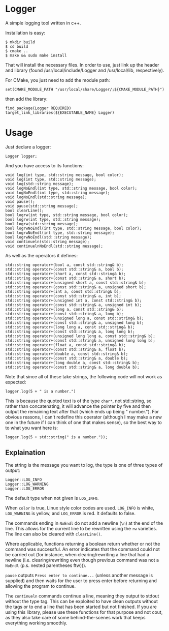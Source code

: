 Logger
======

A simple logging tool written in c++.

Installation is easy:

    $ mkdir build
    $ cd build
    $ cmake ..
    $ make && sudo make install
    
That will install the necessary files. In order to use, just link up the header and library (found /usr/local/include/Logger and /usr/local/lib, respectively).

For CMake, you just need to add the module path:

    set(CMAKE_MODULE_PATH "/usr/local/share/Logger/;${CMAKE_MODULE_PATH}")

then add the library:

    find_package(Logger REQUIRED)
    target_link_libraries(${EXECUTABLE_NAME} Logger)

Usage
=====

Just declare a logger:

    Logger logger;
    
And you have access to its functions:

    void log(int type, std::string message, bool color);
    void log(int type, std::string message);
    void log(std::string message);
    void logNoEndl(int type, std::string message, bool color);
    void logNoEndl(int type, std::string message);
    void logNoEndl(std::string message);
    void pause();
    void pause(std::string message);
    bool clearLine();
    bool logrw(int type, std::string message, bool color);
    bool logrw(int type, std::string message);
    bool logrw(std::string message);
    bool logrwNoEndl(int type, std::string message, bool color);
    bool logrwNoEndl(int type, std::string message);
    bool logrwNoEndl(std::string message);
    void continueln(std::string message);
    void continuelnNoEndl(std::string message);

As well as the operators it defines:

    std::string operator+(bool a, const std::string& b);
    std::string operator+(const std::string& a, bool b);
    std::string operator+(short a, const std::string& b);
    std::string operator+(const std::string& a, short b);
    std::string operator+(unsigned short a, const std::string& b);
    std::string operator+(const std::string& a, unsigned short b);
    std::string operator+(int a, const std::string& b);
    std::string operator+(const std::string& a, int b);
    std::string operator+(unsigned int a, const std::string& b);
    std::string operator+(const std::string& a, unsigned int b);
    std::string operator+(long a, const std::string& b);
    std::string operator+(const std::string& a, long b);
    std::string operator+(unsigned long a, const std::string& b);
    std::string operator+(const std::string& a, unsigned long b);
    std::string operator+(long long a, const std::string& b);
    std::string operator+(const std::string& a, long long b);
    std::string operator+(unsigned long long a, const std::string& b);
    std::string operator+(const std::string& a, unsigned long long b);
    std::string operator+(float a, const std::string& b);
    std::string operator+(const std::string& a, float b);
    std::string operator+(double a, const std::string& b);
    std::string operator+(const std::string& a, double b);
    std::string operator+(long double a, const std::string& b);
    std::string operator+(const std::string& a, long double b);

Note that since all of these take strings, the following code will not work as expected:

    logger.log(5 + " is a number.")

This is because the quoted text is of the type `char*`, not std::string, so rather than concatenating, it will advance the pointer by five and then output the remaining text
after that (which ends up being " number."). For obvious reasons, I can't redefine this operator (although I may make a new one in the future if I can think of one that makes
sense), so the best way to to what you want here is:

    logger.log(5 + std::string(" is a number."));

Explaination
------------

The string is the message you want to log, the type is one of three types of output:

    Logger::LOG_INFO
    Logger::LOG_WARNING
    Logger::LOG_ERROR
    
The default type when not given is `LOG_INFO`.

When `color` is true, Linux style color codes are used. `LOG_INFO` is white, `LOG_WARNING` is yellow, and `LOG_ERROR` is red.
It defaults to false.

The commands ending in `NoEndl` do not add a newline (`\n`) at the end of the line. This allows for the current line to be rewritten using the `rw` varieties. The line can also be cleared with `clearLine()`.

Where applicable, functions returning a boolean return whether or not the command was successful. An error indicates that the command could not be carried out (for instance, when clearing/rewriting a line that had a newline (i.e. clearing/rewriting even though previous command was not a `NoEndl` (p.s. nested parentheses ftw))).

`pause` outputs `Press enter to continue...` (unless another message is supplied) and then waits for the user to press enter before returning and allowing the program to continue.

The `continueln` commands continue a line, meaning they output to stdout without the type tag. This can be exploited to have clean outputs without the tags or to end a line that has been started but not finished. If you are using this library, please use these functions for that purpose and not cout, as they also take care of some behind-the-scenes work that keeps everything working smoothly.

